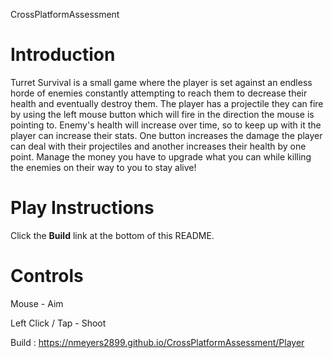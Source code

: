 CrossPlatformAssessment

# Introduction
Turret Survival is a small game where the player is set against an endless horde of enemies constantly attempting to reach them to decrease their health and eventually destroy them. The player has a projectile they can fire by using the left mouse button which will fire in the direction the mouse is pointing to. Enemy's health will increase over time, so to keep up with it the player can increase their stats. One button increases the damage the player can deal with their projectiles and another increases their health by one point. Manage the money you have to upgrade what you can while killing the enemies on their way to you to stay alive!
# Play Instructions
Click the **Build** link at the bottom of this README.
# Controls
Mouse - Aim

Left Click / Tap - Shoot

Build : https://nmeyers2899.github.io/CrossPlatformAssessment/Player
